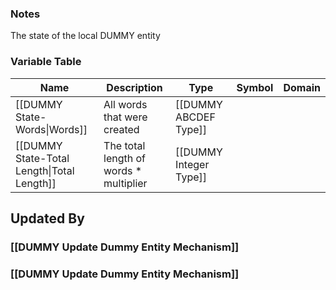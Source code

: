 ### Notes
The state of the local DUMMY entity
### Variable Table
| Name | Description | Type | Symbol | Domain |
| --- | --- | --- | --- | --- |
|[[DUMMY State-Words\|Words]]|All words that were created|[[DUMMY ABCDEF Type]]|||
|[[DUMMY State-Total Length\|Total Length]]|The total length of words * multiplier|[[DUMMY Integer Type]]|||


## Updated By
### [[DUMMY Update Dummy Entity Mechanism]]
### [[DUMMY Update Dummy Entity Mechanism]]
